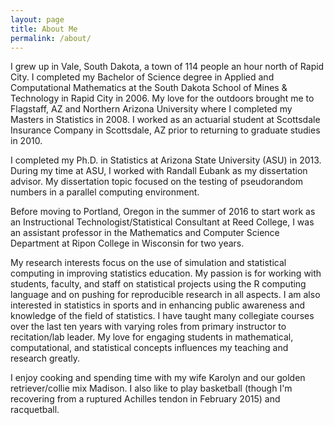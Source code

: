 ```yaml
---
layout: page
title: About Me
permalink: /about/
---
```


I grew up in Vale, South Dakota, a town of 114 people an hour north of Rapid City.  I completed my Bachelor of Science degree in Applied and Computational Mathematics at the South Dakota School of Mines & Technology in Rapid City in 2006.  My love for the outdoors brought me to Flagstaff, AZ and Northern Arizona University where I completed my Masters in Statistics in 2008. I worked as an actuarial student at Scottsdale Insurance Company in Scottsdale, AZ prior to returning to graduate studies in 2010. 

I completed my Ph.D. in Statistics at Arizona State University (ASU) in 2013.  During my time at ASU, I worked with Randall Eubank as my dissertation advisor.  My dissertation topic focused on the testing of pseudorandom numbers in a parallel computing environment. 

Before moving to Portland, Oregon in the summer of 2016 to start work as an Instructional Technologist/Statistical Consultant at Reed College, I was an assistant professor in the Mathematics and Computer Science Department at Ripon College in Wisconsin for two years.  

My research interests focus on the use of simulation and statistical computing in improving statistics education.  My passion is for working with students, faculty, and staff on statistical projects using the R computing language and on pushing for reproducible research in all aspects.  I am also interested in statistics in sports and in enhancing public awareness and knowledge of the field of statistics. I have taught many collegiate courses over the last ten years with varying roles from primary instructor to recitation/lab leader.  My love for engaging students in mathematical, computational, and statistical concepts influences my teaching and research greatly.

I enjoy cooking and spending time with my wife Karolyn and our golden retriever/collie mix Madison.  I also like to play basketball (though I'm recovering from a ruptured Achilles tendon in February 2015) and racquetball.